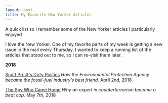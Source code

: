 ```yaml
---
layout: post
title: My Favorite New Yorker Articles
---
```


A quick list so I remember some of the New Yorker articles I particularly enjoyed

I love the New Yorker.  One of my favorite parts of my week is getting a new issue in the mail every Thursday.  I wanted to keep a running list of the articles that stood out to me, so I can re-visit them later.

**2018**

[Scott Pruitt's Dirty Politics](https://www.newyorker.com/magazine/2018/04/02/scott-pruitts-dirty-politics)
  _How the Environmental Protection Agency became the fossil-fuel industry’s best friend._ April 2nd, 2018

[The Spy Who Came Home](https://www.newyorker.com/magazine/2018/05/07/the-spy-who-came-home)
  _Why an expert in counterterrorism became a beat cop._ May 7th, 2018
